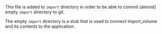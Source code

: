 This file is added to `import` directory in order to be able to commit (almost) empty `import` directory to git.

The empty `import` directory is a stub that is used to connect import_volume and its contents to the application.